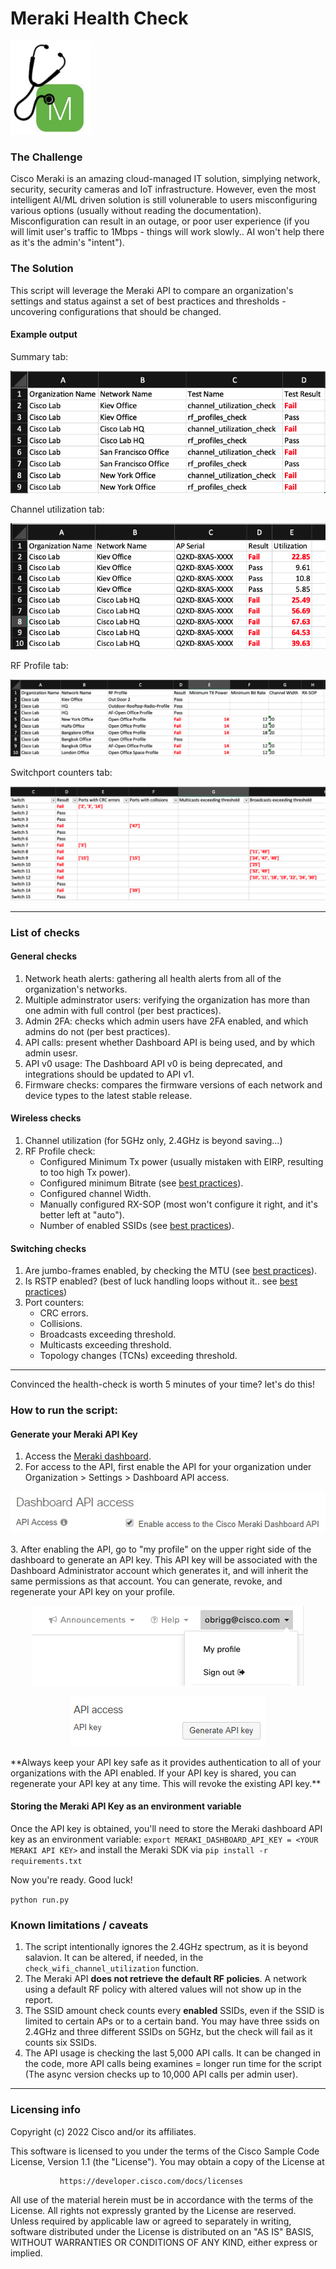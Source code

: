 # Meraki Health Check 
<img src="img/health_check.png">

### The Challenge

Cisco Meraki is an amazing cloud-managed IT solution, simplying network, security, security cameras and IoT infrastructure.
However, even the most intelligent AI/ML driven solution is still volunerable to users misconfiguring various options (usually without reading the documentation). Misconfiguration can result in an outage, or poor user experience (if you will limit user's traffic to 1Mbps - things will work slowly.. AI won't help there as it's the admin's "intent").

### The Solution

This script will leverage the Meraki API to compare an organization's settings and status against a set of best practices and thresholds - uncovering configurations that should be changed.

#### Example output
Summary tab:
<p align="center"><img src="img/summary.png"></p>
Channel utilization tab:
<p align="center"><img src="img/rf_utilization.png"></p>
RF Profile tab:
<p align="center"><img src="img/rf_profile.png"></p>
Switchport counters tab:
<p align="center"><img src="img/switch_port_counters.png"></p>

---
### List of checks
#### General checks
1. Network heath alerts: gathering all health alerts from all of the organization's networks.
2. Multiple adminstrator users: verifying the organization has more than one admin with full control (per best practices).
3. Admin 2FA: checks which admin users have 2FA enabled, and which admins do not (per best practices).
4. API calls: present whether Dashboard API is being used, and by which admin usesr.
5. API v0 usage: The Dashboard API v0 is being deprecated, and integrations should be updated to API v1.
6. Firmware checks: compares the firmware versions of each network and device types to the latest stable release.
#### Wireless checks
1. Channel utilization (for 5GHz only, 2.4GHz is beyond saving...)
2. RF Profile check:
    * Configured Minimum Tx power (usually mistaken with EIRP, resulting to too high Tx power).
    * Configured minimum Bitrate (see [best practices](https://documentation.meraki.com/MR/WiFi_Basics_and_Best_Practices/Multi-SSID_Deployment_Considerations)).
    * Configured channel Width.
    * Manually configured RX-SOP (most won't configure it right, and it's better left at "auto").
    * Number of enabled SSIDs (see [best practices](https://documentation.meraki.com/MR/WiFi_Basics_and_Best_Practices/Multi-SSID_Deployment_Considerations)).

#### Switching checks
1. Are jumbo-frames enabled, by checking the MTU (see [best practices](https://documentation.meraki.com/Architectures_and_Best_Practices/Cisco_Meraki_Best_Practice_Design/Best_Practice_Design_-_MS_Switching/General_MS_Best_Practices)).
2. Is RSTP enabled? (best of luck handling loops without it.. see [best practices](https://documentation.meraki.com/Architectures_and_Best_Practices/Cisco_Meraki_Best_Practice_Design/Best_Practice_Design_-_MS_Switching/General_MS_Best_Practices))
3. Port counters:
    * CRC errors.
    * Collisions.
    * Broadcasts exceeding threshold.
    * Multicasts exceeding threshold.
    * Topology changes (TCNs) exceeding threshold.
---
Convinced the health-check is worth 5 minutes of your time? let's do this!
### How to run the script:

#### Generate your Meraki API Key

1. Access the [Meraki dashboard](dashboard.meraki.com).
2. For access to the API, first enable the API for your organization under Organization > Settings > Dashboard API access.
<p align="center"><img src="img/org_settings.png"></p>
3. After enabling the API, go to "my profile" on the upper right side of the dashboard to generate an API key. This API key will be associated with the Dashboard Administrator account which generates it, and will inherit the same permissions as that account.  You can generate, revoke, and regenerate your API key on your profile.
<p align="center"><img src="img/my_profile.png"></p>
<p align="center"><img src="img/api_access.png"></p>
**Always keep your API key safe as it provides authentication to all of your organizations with the API enabled. If your API key is shared, you can regenerate your API key at any time. This will revoke the existing API key.**

#### Storing the Meraki API Key as an environment variable
Once the API key is obtained, you'll need to store the Meraki dashboard API key as an environment variable:
`export MERAKI_DASHBOARD_API_KEY = <YOUR MERAKI API KEY>`
and install the Meraki SDK via `pip install -r requirements.txt`

Now you're ready. Good luck!

`python run.py`

### Known limitations / caveats
1. The script intentionally ignores the 2.4GHz spectrum, as it is beyond salavion. It can be altered, if needed, in the `check_wifi_channel_utilization` function.
2. The Meraki API **does not retrieve the default RF policies**. A network using a default RF policy with altered values will not show up in the report.
3. The SSID amount check counts every **enabled** SSIDs, even if the SSID is limited to certain APs or to a certain band. You may have three ssids on 2.4GHz and three different SSIDs on 5GHz, but the check will fail as it counts six SSIDs.
4. The API usage is checking the last 5,000 API calls. It can be changed in the code, more API calls being examines = longer run time for the script (The async version checks up to 10,000 API calls per admin user).
----
### Licensing info
Copyright (c) 2022 Cisco and/or its affiliates.

This software is licensed to you under the terms of the Cisco Sample
Code License, Version 1.1 (the "License"). You may obtain a copy of the
License at

               https://developer.cisco.com/docs/licenses

All use of the material herein must be in accordance with the terms of
the License. All rights not expressly granted by the License are
reserved. Unless required by applicable law or agreed to separately in
writing, software distributed under the License is distributed on an "AS
IS" BASIS, WITHOUT WARRANTIES OR CONDITIONS OF ANY KIND, either express
or implied.
